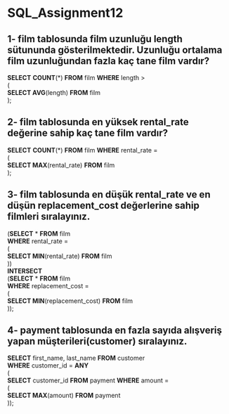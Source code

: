 # SQL_Assignment12
## 1- film tablosunda film uzunluğu length sütununda gösterilmektedir. Uzunluğu ortalama film uzunluğundan fazla kaç tane film vardır?  
**SELECT** **COUNT**(*) **FROM** film **WHERE** length >  
(  
**SELECT AVG**(length) **FROM** film  
);  

## 2- film tablosunda en yüksek rental_rate değerine sahip kaç tane film vardır? 
**SELECT** **COUNT**(*) **FROM** film **WHERE** rental_rate =   
(  
**SELECT MAX**(rental_rate) **FROM** film  
);

## 3- film tablosunda en düşük rental_rate ve en düşün replacement_cost değerlerine sahip filmleri sıralayınız.  
(**SELECT** * **FROM** film  
**WHERE** rental_rate =  
(  
**SELECT MIN**(rental_rate) **FROM** film  
))  
**INTERSECT**  
(**SELECT** * **FROM** film  
**WHERE** replacement_cost =  
(  
**SELECT MIN**(replacement_cost) **FROM** film  
));

## 4- payment tablosunda en fazla sayıda alışveriş yapan müşterileri(customer) sıralayınız.  
**SELECT** first_name, last_name **FROM** customer  
**WHERE** customer_id = **ANY**  
(  
**SELECT** customer_id **FROM** payment **WHERE** amount =  
(  
**SELECT MAX**(amount) **FROM** payment  
));
